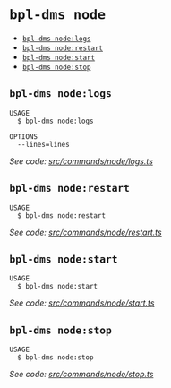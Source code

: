 `bpl-dms node`
==============



* [`bpl-dms node:logs`](#bpl-dms-nodelogs)
* [`bpl-dms node:restart`](#bpl-dms-noderestart)
* [`bpl-dms node:start`](#bpl-dms-nodestart)
* [`bpl-dms node:stop`](#bpl-dms-nodestop)

## `bpl-dms node:logs`

```
USAGE
  $ bpl-dms node:logs

OPTIONS
  --lines=lines
```

_See code: [src/commands/node/logs.ts](https://github.com/toucansam-bpl/bpl-delegate-manager/blob/v0.0.1/src/commands/node/logs.ts)_

## `bpl-dms node:restart`

```
USAGE
  $ bpl-dms node:restart
```

_See code: [src/commands/node/restart.ts](https://github.com/toucansam-bpl/bpl-delegate-manager/blob/v0.0.1/src/commands/node/restart.ts)_

## `bpl-dms node:start`

```
USAGE
  $ bpl-dms node:start
```

_See code: [src/commands/node/start.ts](https://github.com/toucansam-bpl/bpl-delegate-manager/blob/v0.0.1/src/commands/node/start.ts)_

## `bpl-dms node:stop`

```
USAGE
  $ bpl-dms node:stop
```

_See code: [src/commands/node/stop.ts](https://github.com/toucansam-bpl/bpl-delegate-manager/blob/v0.0.1/src/commands/node/stop.ts)_
